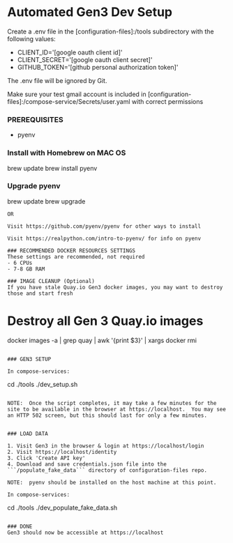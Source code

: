 # Automated Gen3 Dev Setup

Create a .env file in the [configuration-files]:/tools subdirectory with the following values:

- CLIENT_ID='[google oauth client id]'
- CLIENT_SECRET='[google oauth client secret]'
- GITHUB_TOKEN='[github personal authorization token]'

The .env file will be ignored by Git.

Make sure your test gmail account is included in [configuration-files]:/compose-service/Secrets/user.yaml with correct permissions

### PREREQUISITES
- pyenv

### Install with Homebrew on MAC OS
brew update
brew install pyenv

### Upgrade pyenv
brew update
brew upgrade
```
OR

Visit https://github.com/pyenv/pyenv for other ways to install

Visit https://realpython.com/intro-to-pyenv/ for info on pyenv

### RECOMMENDED DOCKER RESOURCES SETTINGS
These settings are recommended, not required
- 6 CPUs
- 7-8 GB RAM

### IMAGE CLEANUP (Optional)
If you have stale Quay.io Gen3 docker images, you may want to destroy those and start fresh

```
# Destroy all Gen 3 Quay.io images
docker images -a | grep quay | awk '{print $3}' | xargs docker rmi
```

### GEN3 SETUP

In compose-services:
```
cd ./tools
./dev_setup.sh
```

NOTE:  Once the script completes, it may take a few minutes for the site to be available in the browser at https://localhost.  You may see an HTTP 502 screen, but this should last for only a few minutes.


### LOAD DATA

1. Visit Gen3 in the browser & login at https://localhost/login
2. Visit https://localhost/identity
3. Click 'Create API key'
4. Download and save credentials.json file into the ```/populate_fake_data``` directory of configuration-files repo.

NOTE:  pyenv should be installed on the host machine at this point.

In compose-services:
```
cd ./tools
./dev_populate_fake_data.sh
```

### DONE
Gen3 should now be accessible at https://localhost